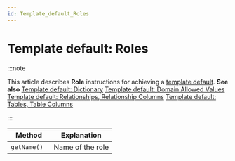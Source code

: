 ```yaml
---
id: Template_default_Roles
---
```


# Template default: Roles




:::note

This article describes **Role** instructions for achieving a [ template default](/docs/Web_and_app_UIs/Your_own_template_default/Template_default_creating_and_reapplying_your_own_defaults.md).
**See also**
[Template default: Dictionary](/docs/Web_and_app_UIs/Your_own_template_default/Template_default_Dictionary.md)
[Template default: Domain Allowed Values](/docs/Web_and_app_UIs/Your_own_template_default/Template_default_Domain_allowed_values.md)
[Template default: Relationships, Relationship Columns](/docs/Web_and_app_UIs/Your_own_template_default/Template_default_Relationships.md)
[Template default: Tables, Table Columns](/docs/Web_and_app_UIs/Your_own_template_default/Template_default_Tables.md)

:::

|**Method**|**Explanation**|
|--------|--------|
|`getName() `|Name of the role|